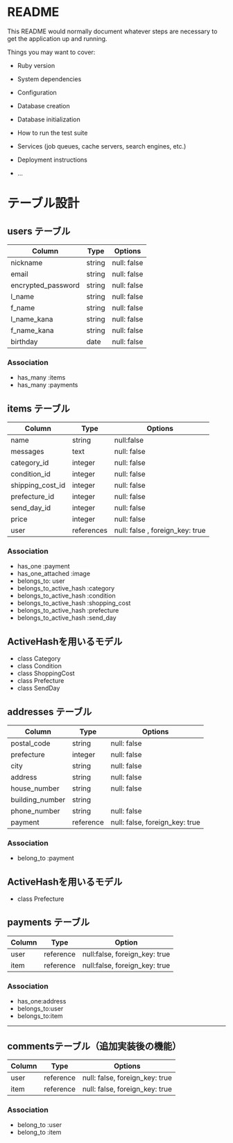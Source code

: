 # README

This README would normally document whatever steps are necessary to get the
application up and running.

Things you may want to cover:

* Ruby version

* System dependencies

* Configuration

* Database creation

* Database initialization

* How to run the test suite

* Services (job queues, cache servers, search engines, etc.)

* Deployment instructions

* ...
# テーブル設計

## users テーブル

| Column             | Type     | Options           |
| -------------------| -------- | ------------------|
| nickname           | string   | null: false       |
| email              | string   | null: false       |
| encrypted_password | string   | null: false       |
| l_name             | string   | null: false       |
| f_name             | string   | null: false       |
| l_name_kana        | string   | null: false       |
| f_name_kana        | string   | null: false       |
| birthday           | date     | null: false       |

### Association

- has_many :items
- has_many :payments

## items テーブル

| Column           | Type       | Options   
| ---------------- | ---------- | ---------------------------------
| name             | string     | null:false                      |
| messages         | text       | null: false                     |
| category_id      | integer    | null: false                     |
| condition_id     | integer    | null: false                     |  
| shipping_cost_id | integer    | null: false                     |
| prefecture_id   | integer    | null: false                     |  
| send_day_id     | integer    | null: false                     |
| price            | integer    | null: false                     | 
| user             | references | null: false , foreign_key: true |

### Association

- has_one  :payment
- has_one_attached :image
- belongs_to: user
- belongs_to_active_hash :category
- belongs_to_active_hash :condition
- belongs_to_active_hash :shopping_cost
- belongs_to_active_hash :prefecture
- belongs_to_active_hash :send_day

## ActiveHashを用いるモデル
- class Category
- class Condition
- class ShoppingCost
- class Prefecture
- class SendDay



## addresses テーブル

| Column          | Type      | Options                        |
| --------------- | --------- | ------------------------------ |
| postal_code     | string    | null: false                    |
| prefecture      | integer   | null: false                    |
| city            | string    | null: false                    |
| address         | string    | null: false                    |
| house_number    | string    | null: false                    |
| building_number | string    |                                |
| phone_number    | string    | null: false                    |
| payment         | reference | null: false, foreign_key: true |

### Association

- belong_to :payment

## ActiveHashを用いるモデル
- class Prefecture


## payments テーブル

| Column   | Type      | Option                        |
| -------- | --------- |------------------------------ |
| user     | reference | null:false, foreign_key: true |
| item     | reference | null:false, foreign_key: true |

### Association
- has_one:address
- belongs_to:user
- belongs_to:item



----------------------------------------------------------------
## commentsテーブル（追加実装後の機能）

| Column | Type       | Options                        | 
| ------ | ---------- | ------------------------------ |
| user   | reference  | null: false, foreign_key: true |
| item   | reference  | null: false, foreign_key: true |

### Association

- belong_to :user
- belong_to :item

